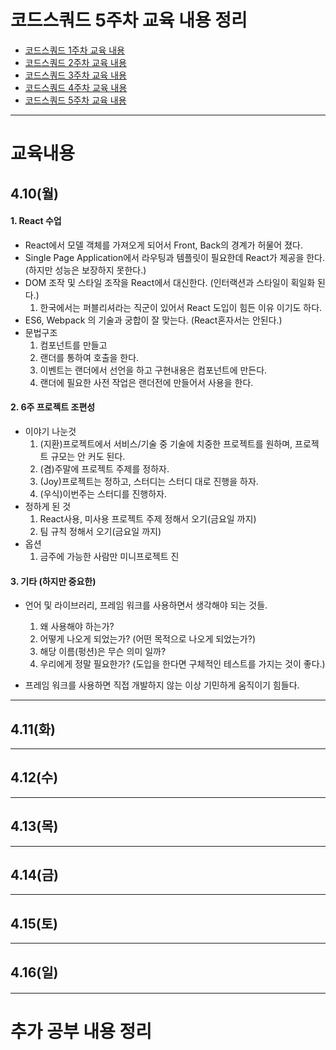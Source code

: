 # 코드스쿼드 5주차 교육 내용 정리 
  - [코드스쿼드 1주차 교육 내용](https://github.com/breakstorm/codesquad-blue/tree/master/week1-class/README.MD)
  - [코드스쿼드 2주차 교육 내용](https://github.com/breakstorm/codesquad-blue/tree/master/week2-class/README.MD)
  - [코드스쿼드 3주차 교육 내용](https://github.com/breakstorm/codesquad-blue/tree/master/week3-class/README.MD)
  - [코드스쿼드 4주차 교육 내용](https://github.com/breakstorm/codesquad-blue/tree/master/week4-class/README.MD)
  - [코드스쿼드 5주차 교육 내용](https://github.com/breakstorm/codesquad-blue/tree/master/week5-class/README.MD)

---

# 교육내용 
## 4.10(월)
#### 1. React 수업 
- React에서 모델 객체를 가져오게 되어서 Front, Back의 경계가 허물어 졌다. 
- Single Page Application에서 라우팅과 템플릿이 필요한데 React가 제공을 한다. (하지만 성능은 보장하지 못한다.) 
- DOM 조작 및 스타일 조작을 React에서 대신한다. (인터랙션과 스타일이 획일화 된다.) 
  1. 한국에서는 퍼블리셔라는 직군이 있어서 React 도입이 힘든 이유 이기도 하다. 
- ES6, Webpack 의 기술과 궁합이 잘 맞는다. (React혼자서는 안된다.) 
- 문법구조 
  1. 컴포넌트를 만들고 
  2. 랜더를 통하여 호출을 한다. 
  3. 이벤트는 랜더에서 선언을 하고 구현내용은 컴포넌트에 만든다.
  4. 랜더에 필요한 사전 작업은 랜더전에 만들어서 사용을 한다.

#### 2. 6주 프로젝트 조편성 
- 이야기 나눈것 
  1. (지환)프로젝트에서 서비스/기술 중 기술에 치중한 프로젝트를 원하며, 프로젝트 규모는 안 커도 된다. 
  2. (겸)주말에 프로젝트 주제를 정하자.
  3. (Joy)프로젝트는 정하고, 스터디는 스터디 대로 진행을 하자. 
  4. (우식)이번주는 스터디를 진행하자.
- 정하게 된 것 
  1. React사용, 미사용 프로젝트 주제 정해서 오기(금요일 까지) 
  2. 팀 규칙 정해서 오기(금요일 까지) 
- 옵션 
  1. 금주에 가능한 사람만 미니프로젝트 진

#### 3. 기타 (하지만 중요한) 
- 언어 및 라이브러리, 프레임 워크를 사용하면서 생각해야 되는 것들. 
  1. 왜 사용해야 하는가?
  2. 어떻게 나오게 되었는가? (어떤 목적으로 나오게 되었는가?)
  3. 해당 이름(펑션)은 무슨 의미 일까? 
  4. 우리에게 정말 필요한가? (도입을 한다면 구체적인 테스트를 가지는 것이 좋다.)

- 프레임 워크를 사용하면 직접 개발하지 않는 이상 기민하게 움직이기 힘들다. 


---

 
## 4.11(화)

---

## 4.12(수)

---

## 4.13(목)

---

## 4.14(금)

---

## 4.15(토)

---

## 4.16(일)
#### 
   
---

# 추가 공부 내용 정리 